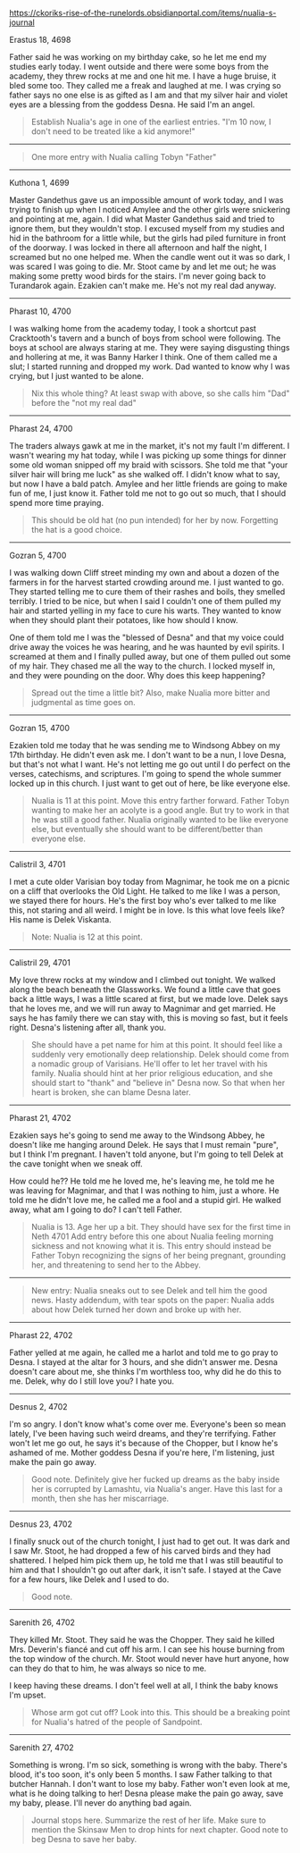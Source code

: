 https://ckoriks-rise-of-the-runelords.obsidianportal.com/items/nualia-s-journal

Erastus 18, 4698

Father said he was working on my birthday cake, so he let me end my studies early today. I went outside and there were some boys from the academy, they threw rocks at me and one hit me. I have a huge bruise, it bled some too. They called me a freak and laughed at me. I was crying so father says no one else is as gifted as I am and that my silver hair and violet eyes are a blessing from the goddess Desna. He said I'm an angel. 

> Establish Nualia's age in one of the earliest entries. "I'm 10 now, I don't need to be treated like a kid anymore!"

----

> One more entry with Nualia calling Tobyn "Father"

----

Kuthona 1, 4699

Master Gandethus gave us an impossible amount of work today, and I was trying to finish up when I noticed Amylee and the other girls were snickering and pointing at me, again. I did what Master Gandethus said and tried to ignore them, but they wouldn't stop. I excused myself from my studies and hid in the bathroom for a little while, but the girls had piled furniture in front of the doorway. I was locked in there all afternoon and half the night, I screamed but no one helped me. When the candle went out it was so dark, I was scared I was going to die. Mr. Stoot came by and let me out; he was making some pretty wood birds for the stairs. I'm never going back to Turandarok again. Ezakien can't make me. He's not my real dad anyway.

----

Pharast 10, 4700

I was walking home from the academy today, I took a shortcut past Cracktooth's tavern and a bunch of boys from school were following. The boys at school are always staring at me. They were saying disgusting things and hollering at me, it was Banny Harker I think. One of them called me a slut; I started running and dropped my work. Dad wanted to know why I was crying, but I just wanted to be alone.

> Nix this whole thing? At least swap with above, so she calls him "Dad" before the "not my real dad" 

----

Pharast 24, 4700

The traders always gawk at me in the market, it's not my fault I'm different. I wasn't wearing my hat today, while I was picking up some things for dinner some old woman snipped off my braid with scissors. She told me that "your silver hair will bring me luck" as she walked off. I didn't know what to say, but now I have a bald patch. Amylee and her little friends are going to make fun of me, I just know it. Father told me not to go out so much, that I should spend more time praying.

> This should be old hat (no pun intended) for her by now. Forgetting the hat is a good choice.

----

Gozran 5, 4700

I was walking down Cliff street minding my own and about a dozen of the farmers in for the harvest started crowding around me. I just wanted to go. They started telling me to cure them of their rashes and boils, they smelled terribly. I tried to be nice, but when I said I couldn't one of them pulled my hair and started yelling in my face to cure his warts. They wanted to know when they should plant their potatoes, like how should I know. 

One of them told me I was the "blessed of Desna" and that my voice could drive away the voices he was hearing, and he was haunted by evil spirits. I screamed at them and I finally pulled away, but one of them pulled out some of my hair. They chased me all the way to the church. I locked myself in, and they were pounding on the door. Why does this keep happening?

> Spread out the time a little bit? Also, make Nualia more bitter and judgmental as time goes on.

----

Gozran 15, 4700 

Ezakien told me today that he was sending me to Windsong Abbey on my 17th birthday. He didn't even ask me. I don't want to be a nun, I love Desna, but that's not what I want. He's not letting me go out until I do perfect on the verses, catechisms, and scriptures. I'm going to spend the whole summer locked up in this church. I just want to get out of here, be like everyone else.

> Nualia is 11 at this point. Move this entry farther forward.
> Father Tobyn wanting to make her an acolyte is a good angle. But try to work in that he was still a good father.
> Nualia originally wanted to be like everyone else, but eventually she should want to be different/better than everyone else.

----

Calistril 3, 4701

I met a cute older Varisian boy today from Magnimar, he took me on a picnic on a cliff that overlooks the Old Light. He talked to me like I was a person, we stayed there for hours. He's the first boy who's ever talked to me like this, not staring and all weird. I might be in love. Is this what love feels like? His name is Delek Viskanta. 

> Note: Nualia is 12 at this point.

----

Calistril 29, 4701

My love threw rocks at my window and I climbed out tonight. We walked along the beach beneath the Glassworks. We found a little cave that goes back a little ways, I was a little scared at first, but we made love. Delek says that he loves me, and we will run away to Magnimar and get married. He says he has family there we can stay with, this is moving so fast, but it feels right. Desna's listening after all, thank you.

> She should have a pet name for him at this point. It should feel like a suddenly very emotionally deep relationship.
> Delek should come from a nomadic group of Varisians. He'll offer to let her travel with his family.
> Nualia should hint at her prior religious education, and she should start to "thank" and "believe in" Desna now. So that when her heart is broken, she can blame Desna later.

----

Pharast 21, 4702

Ezakien says he's going to send me away to the Windsong Abbey, he doesn't like me hanging around Delek. He says that I must remain "pure", but I think I'm pregnant. I haven't told anyone, but I'm going to tell Delek at the cave tonight when we sneak off. 

How could he?? He told me he loved me, he's leaving me, he told me he was leaving for Magnimar, and that I was nothing to him, just a whore. He told me he didn't love me, he called me a fool and a stupid girl. He walked away, what am I going to do? I can't tell Father.

> Nualia is 13. Age her up a bit.
> They should have sex for the first time in Neth 4701
> Add entry before this one about Nualia feeling morning sickness and not knowing what it is.
> This entry should instead be Father Tobyn recognizing the signs of her being pregnant, grounding her, and threatening to send her to the Abbey.

----

> New entry: Nualia sneaks out to see Delek and tell him the good news.
> Hasty addendum, with tear spots on the paper: Nualia adds about how Delek turned her down and broke up with her.

----

Pharast 22, 4702

Father yelled at me again, he called me a harlot and told me to go pray to Desna. I stayed at the altar for 3 hours, and she didn't answer me. Desna doesn't care about me, she thinks I'm worthless too, why did he do this to me. Delek, why do I still love you? I hate you.

----

Desnus 2, 4702

I'm so angry. I don't know what's come over me. Everyone's been so mean lately, I've been having such weird dreams, and they're terrifying. Father won't let me go out, he says it's because of the Chopper, but I know he's ashamed of me. Mother goddess Desna if you're here, I'm listening, just make the pain go away.

> Good note. Definitely give her fucked up dreams as the baby inside her is corrupted by Lamashtu, via Nualia's anger. Have this last for a month, then she has her miscarriage.

----

Desnus 23, 4702

I finally snuck out of the church tonight, I just had to get out. It was dark and I saw Mr. Stoot, he had dropped a few of his carved birds and they had shattered. I helped him pick them up, he told me that I was still beautiful to him and that I shouldn't go out after dark, it isn't safe. I stayed at the Cave for a few hours, like Delek and I used to do.

> Good note.

----

Sarenith 26, 4702

They killed Mr. Stoot. They said he was the Chopper. They said he killed Mrs. Deverin's fiancé and cut off his arm. I can see his house burning from the top window of the church. Mr. Stoot would never have hurt anyone, how can they do that to him, he was always so nice to me.

I keep having these dreams. I don't feel well at all, I think the baby knows I'm upset.

> Whose arm got cut off? Look into this.
> This should be a breaking point for Nualia's hatred of the people of Sandpoint.

----

Sarenith 27, 4702

Something is wrong. I'm so sick, something is wrong with the baby. There's blood, it's too soon, it's only been 5 months. I saw Father talking to that butcher Hannah. I don't want to lose my baby. Father won't even look at me, what is he doing talking to her! Desna please make the pain go away, save my baby, please. I'll never do anything bad again.

> Journal stops here. Summarize the rest of her life. Make sure to mention the Skinsaw Men to drop hints for next chapter.
> Good note to beg Desna to save her baby.

